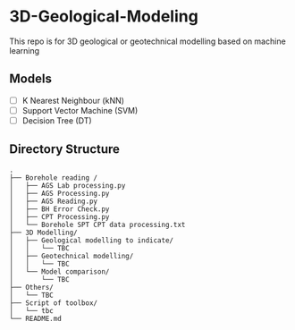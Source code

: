 # 3D-Geological-Modeling
This repo is for 3D geological or geotechnical modelling based on machine learning

## Models
- [ ] K Nearest Neighbour (kNN)
- [ ] Support Vector Machine (SVM)
- [ ] Decision Tree (DT)

## Directory Structure
```ascii
.
├── Borehole reading /
│   ├── AGS Lab processing.py
│   ├── AGS Processing.py
│   ├── AGS Reading.py
│   ├── BH Error Check.py
│   ├── CPT Processing.py
│   └── Borehole SPT CPT data processing.txt
├── 3D Modelling/
│   ├── Geological modelling to indicate/
│   │   └── TBC
│   ├── Geotechnical modelling/
│   │   └── TBC
│   └── Model comparison/
│       └── TBC
├── Others/
│   └── TBC
├── Script of toolbox/
│   └── tbc
└── README.md
```
